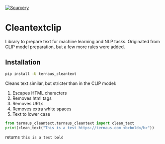 [![Sourcery](https://img.shields.io/badge/Sourcery-enabled-brightgreen)](https://sourcery.ai)

# Cleantextclip
Library to prepare text for machine learning and NLP tasks. Originated from CLIP model preparation, but a few more
rules were added.

## Installation
```bash
pip install -U ternaus_cleantext
```


Cleans text similar, but stricter than in the CLIP model:

1. Escapes HTML characters
2. Removes html tags
3. Removes URLs
4. Removes extra white spaces
5. Text to lower case

```python
from ternaus_cleantext.ternaus_cleantext import clean_text
print(clean_text("This is a test https://ternaus.com <b>bold</b>"))
```
returns
`this is a test bold`
